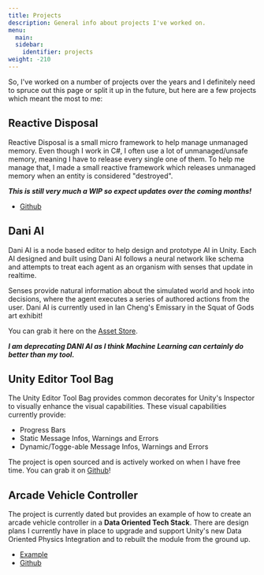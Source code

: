 ```yaml
---
title: Projects
description: General info about projects I've worked on.
menu:
  main:
  sidebar:
    identifier: projects
weight: -210
---
```


So, I've worked on a number of projects over the years and I definitely need to spruce out this page or split it up 
in the future, but here are a few projects which meant the most to me:

## Reactive Disposal ##
Reactive Disposal is a small micro framework to help manage unmanaged memory. Even though I work in C#, I often use a 
lot of unmanaged/unsafe memory, meaning I have to release every single one of them. To help me manage that, I made a 
small reactive framework which releases unmanaged memory when an entity is considered "destroyed".

***This is still very much a WIP so expect updates over the coming months!***

* [Github](https://github.com/InitialPrefabs/ReactiveDisposal)

## Dani AI ##
Dani AI is a node based editor to help design and prototype AI in Unity. Each AI designed and built using Dani AI
follows a neural network like schema and attempts to treat each agent as an organism with senses that update in
realtime.

Senses provide natural information about the simulated world and hook into decisions, where the agent executes a series
of authored actions from the user. Dani AI is currently used in Ian Cheng's Emissary in the Squat of Gods art exhibit!

You can grab it here on the [Asset Store](https://assetstore.unity.com/packages/tools/ai/dani-ai-108309).

***I am deprecating DANI AI as I think Machine Learning can certainly do better than my tool.***

## Unity Editor Tool Bag ##
The Unity Editor Tool Bag provides common decorates for Unity's Inspector to visually enhance the visual capabilities.
These visual capabilities currently provide:

* Progress Bars
* Static Message Infos, Warnings and Errors
* Dynamic/Togge-able Message Infos, Warnings and Errors

The project is open sourced and is actively worked on when I have free time. You can grab it on
[Github](https://github.com/InitialPrefabs/UnityEditorToolBag)!

## Arcade Vehicle Controller ##
The project is currently dated but provides an example of how to create an arcade vehicle controller in a **Data Oriented Tech Stack**.
There are design plans I currently have in place to upgrade and support Unity's new Data Oriented Physics Integration and to
rebuilt the module from the ground up.

* [Example](https://twitter.com/PorrithSuong/status/1045689589736730625)
* [Github](https://github.com/psuong/arcade-vehicle-controller)
